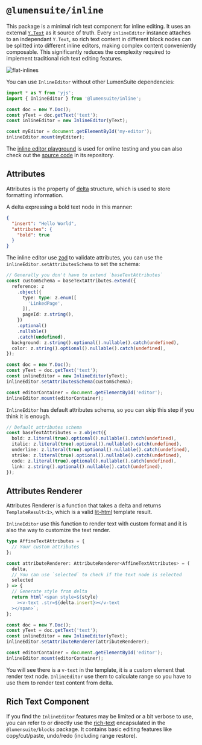 # `@lumensuite/inline`

This package is a minimal rich text component for inline editing. It uses an external [`Y.Text`](https://docs.yjs.dev/api/shared-types/y.text) as it source of truth. Every `inlineEditor` instance attaches to an independant `Y.Text`, so rich text content in different block nodes can be splitted into different inline editors, making complex content conveniently composable. This significantly reduces the complexity required to implement traditional rich text editing features.

![flat-inlines](../images/flat-inlines.png)

You can use `InlineEditor` without other LumenSuite dependencies:

```ts
import * as Y from 'yjs';
import { InlineEditor } from '@lumensuite/inline';

const doc = new Y.Doc();
const yText = doc.getText('text');
const inlineEditor = new InlineEditor(yText);

const myEditor = document.getElementById('my-editor');
inlineEditor.mount(myEditor);
```

The [inline editor playground](https://try-lumensuite.vercel.app/examples/inline/)
is used for online testing and you can also check out the [source code](https://github.com/toeverything/lumensuite/tree/master/packages/playground/examples/inline) in its repository.

## Attributes

Attributes is the property of [delta](https://quilljs.com/docs/delta/) structure, which is used to store formatting information.

A delta expressing a bold text node in this manner:

```json
{
  "insert": "Hello World",
  "attributes": {
    "bold": true
  }
}
```

The inline editor use [zod](https://zod.dev/) to validate attributes, you can use the `inlineEditor.setAttributesSchema` to set the schema:

```ts
// Generally you don't have to extend `baseTextAttributes`
const customSchema = baseTextAttributes.extend({
  reference: z
    .object({
      type: type: z.enum([
        'LinkedPage',
      ]),
      pageId: z.string(),
    })
    .optional()
    .nullable()
    .catch(undefined),
  background: z.string().optional().nullable().catch(undefined),
  color: z.string().optional().nullable().catch(undefined),
});

const doc = new Y.Doc();
const yText = doc.getText('text');
const inlineEditor = new InlineEditor(yText);
inlineEditor.setAttributesSchema(customSchema);

const editorContainer = document.getElementById('editor');
inlineEditor.mount(editorContainer);
```

`InlineEditor` has default attributes schema, so you can skip this step if you think it is enough.

```ts
// Default attributes schema
const baseTextAttributes = z.object({
  bold: z.literal(true).optional().nullable().catch(undefined),
  italic: z.literal(true).optional().nullable().catch(undefined),
  underline: z.literal(true).optional().nullable().catch(undefined),
  strike: z.literal(true).optional().nullable().catch(undefined),
  code: z.literal(true).optional().nullable().catch(undefined),
  link: z.string().optional().nullable().catch(undefined),
});
```

## Attributes Renderer

Attributes Renderer is a function that takes a delta and returns `TemplateResult<1>`, which is a valid [lit-html](https://github.com/lit/lit/tree/main/packages/lit-html) template result.

`InlineEditor` use this function to render text with custom format and it is also the way to customize the text render.

```ts
type AffineTextAttributes = {
  // Your custom attributes
};

const attributeRenderer: AttributeRenderer<AffineTextAttributes> = (
  delta,
  // You can use `selected` to check if the text node is selected
  selected
) => {
  // Generate style from delta
  return html`<span style=${style}
    ><v-text .str=${delta.insert}></v-text
  ></span>`;
};

const doc = new Y.Doc();
const yText = doc.getText('text');
const inlineEditor = new InlineEditor(yText);
inlineEditor.setAttributeRenderer(attributeRenderer);

const editorContainer = document.getElementById('editor');
inlineEditor.mount(editorContainer);
```

You will see there is a `v-text` in the template, it is a custom element that render text node. `InlineEditor` use them to calculate range so you have to use them to render text content from delta.

## Rich Text Component

If you find the `InlineEditor` features may be limited or a bit verbose to use, you can refer to or directly use the [rich-text](https://github.com/toeverything/lumensuite/blob/f71df00ce18e3f300caad914aaedf63267158885/packages/blocks/src/components/rich-text/rich-text.ts) encapsulated in the `@lumensuite/blocks` package. It contains basic editing features like copy/cut/paste, undo/redo (including range restore).
